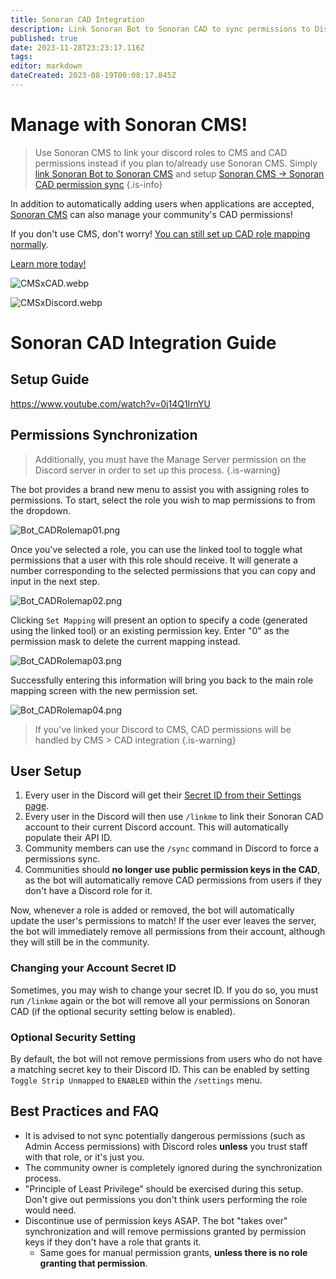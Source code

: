 ```yaml
---
title: Sonoran CAD Integration
description: Link Sonoran Bot to Sonoran CAD to sync permissions to Discord roles and other handy features!
published: true
date: 2023-11-28T23:23:17.116Z
tags: 
editor: markdown
dateCreated: 2023-08-19T00:08:17.845Z
---
```


# Manage with Sonoran CMS!

> Use Sonoran CMS to link your discord roles to CMS and CAD permissions instead if you plan to/already use Sonoran CMS. Simply [link Sonoran Bot to Sonoran CMS](/tutorials/getting-started/sonoran-cms-integration) and setup [Sonoran CMS -> Sonoran CAD permission sync](https://info.sonorancms.com/integration-capabilities/sonoran-cad-sync)
{.is-info}


In addition to automatically adding users when applications are accepted, [Sonoran CMS](https://info.sonorancms.com/why-choose-sonoran-cms/why-choose-sonoran-cms) can also manage your community's CAD permissions! 

If you don't use CMS, don't worry! [You can still set up CAD role mapping normally](#cad-integration).

[Learn more today!](https://info.sonorancms.com/why-choose-sonoran-cms/why-choose-sonoran-cms)

![CMSxCAD.webp](/tutorials/getting-started/sonoran-cad-integration/CMSxCAD.webp)

![CMSxDiscord.webp](/tutorials/getting-started/sonoran-cad-integration/CMSxDiscord.webp)

# Sonoran CAD Integration Guide <a href="cad-integration" id="cad-integration"></a>

## Setup Guide

https://www.youtube.com/watch?v=0j14Q1IrnYU

## Permissions Synchronization

> Additionally, you must have the Manage Server permission on the Discord server in order to set up this process.
{.is-warning}

The bot provides a brand new menu to assist you with assigning roles to permissions. To start, select the role you wish to map permissions to from the dropdown.

![Bot_CADRolemap01.png](/tutorials/getting-started/sonoran-cad-integration/bot_cadrolemap01.png)

Once you've selected a role, you can use the linked tool to toggle what permissions that a user with this role should receive. It will generate a number corresponding to the selected permissions that you can copy and input in the next step.

![Bot_CADRolemap02.png](/tutorials/getting-started/sonoran-cad-integration/bot_cadrolemap02.png)

Clicking `Set Mapping` will present an option to specify a code (generated using the linked tool) or an existing permission key. Enter "0" as the permission mask to delete the current mapping instead.

![Bot_CADRolemap03.png](/tutorials/getting-started/sonoran-cad-integration/bot_cadrolemap03.png)

Successfully entering this information will bring you back to the main role mapping screen with the new permission set.

![Bot_CADRolemap04.png](/tutorials/getting-started/sonoran-cad-integration/bot_cadrolemap04.png)

> If you've linked your Discord to CMS, CAD permissions will be handled by CMS > CAD integration
{.is-warning}

## User Setup

1. Every user in the Discord will get their [Secret ID from their Settings page](https://info.sonorancad.com/sonoran-cad/api-integration/getting-started/account-secret-id).
2. Every user in the Discord will then use `/linkme` to link their Sonoran CAD account to their current Discord account. This will automatically populate their API ID.
3. Community members can use the `/sync` command in Discord to force a permissions sync.
4. Communities should **no longer use public permission keys in the CAD**, as the bot will automatically remove CAD permissions from users if they don't have a Discord role for it.

Now, whenever a role is added or removed, the bot will automatically update the user's permissions to match! If the user ever leaves the server, the bot will immediately remove all permissions from their account, although they will still be in the community.

### Changing your Account Secret ID

Sometimes, you may wish to change your secret ID. If you do so, you must run `/linkme` again or the bot will remove all your permissions on Sonoran CAD (if the optional security setting below is enabled).

### Optional Security Setting

By default, the bot will not remove permissions from users who do not have a matching secret key to their Discord ID. This can be enabled by setting `Toggle Strip Unmapped` to `ENABLED` within the `/settings` menu.

## Best Practices and FAQ
* It is advised to not sync potentially dangerous permissions (such as Admin Access permissions) with Discord roles **unless** you trust staff with that role, or it's just you.
* The community owner is completely ignored during the synchronization process.
* "Principle of Least Privilege" should be exercised during this setup. Don't give out permissions you don't think users performing the role would need.
* Discontinue use of permission keys ASAP. The bot "takes over" synchronization and will remove permissions granted by permission keys if they don't have a role that grants it.
  * Same goes for manual permission grants, **unless there is no role granting that permission**.


